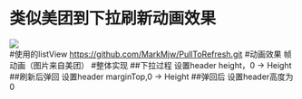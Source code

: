 类似美团到下拉刷新动画效果
==
![](https://github.com/zjdyhant/MeiTuanAnimation/blob/master/app/src/main/res/raw/meituanAnim.gif)<br>
#使用的listView
https://github.com/MarkMjw/PullToRefresh.git
#动画效果
帧动画（图片来自美团）
#整体实现
##下拉过程
设置header height，0 -> Height
##刷新后弹回
设置header marginTop,0 -> Height
##弹回后
设置header高度为0

<br>


